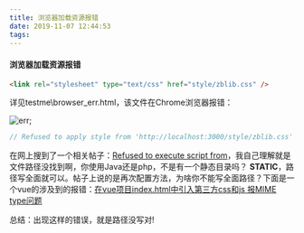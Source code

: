```yaml
---
title: 浏览器加载资源报错
date: 2019-11-07 12:44:53
tags:
---
```


#### 浏览器加载资源报错

~~~html
<link rel="stylesheet" type="text/css" href="style/zblib.css" />
~~~

详见testme\browser_err.html，该文件在Chrome浏览器报错：

![err](http://file.798run.top/img/blog/20191107/err.png);

~~~javascript
// Refused to apply style from 'http://localhost:3000/style/zblib.css' because its MIME type ('text/html') is not a supported stylesheet MIME type, and strict MIME checking is enabled.
~~~

在网上搜到了一个相关帖子：[Refused to execute script from](https://blog.csdn.net/c4jem/article/details/77131422)，我自己理解就是文件路径没找到啊，你使用Java还是php，不是有一个静态目录吗？ __STATIC__，路径写全面就可以。帖子上说的是再次配置方法，为啥你不能写全面路径？下面是一个vue的涉及到的报错：[在vue项目index.html中引入第三方css和js 报MIME type问题](https://segmentfault.com/q/1010000016696259)

总结：出现这样的错误，就是路径没写对!
	
